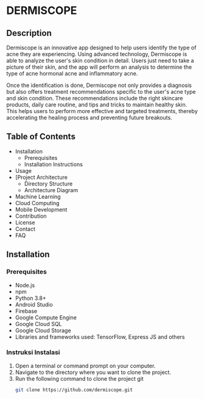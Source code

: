 # DERMISCOPE

## Description
Dermiscope is an innovative app designed to help users identify the type of acne they are experiencing. Using advanced technology, Dermiscope is able to analyze the user's skin condition in detail. Users just need to take a picture of their skin, and the app will perform an analysis to determine the type of acne hormonal acne and inflammatory acne.

Once the identification is done, Dermiscope not only provides a diagnosis but also offers treatment recommendations specific to the user's acne type and skin condition. These recommendations include the right skincare products, daily care routine, and tips and tricks to maintain healthy skin. This helps users to perform more effective and targeted treatments, thereby accelerating the healing process and preventing future breakouts.
## Table of Contents
- Installation
  - Prerequisites
  - Installation Instructions
- Usage
- [Project Architecture
  - Directory Structure
  - Architecture Diagram
- Machine Learning
- Cloud Computing
- Mobile Development
- Contribution
- License
- Contact
- FAQ

## Installation

### Prerequisites
- Node.js
- npm
- Python 3.8+
- Android Studio 
- Firebase
- Google Compute Engine
- Google Cloud SQL
- Google Cloud Storage
- Libraries and frameworks used: TensorFlow, Express JS and others

### Instruksi Instalasi
1. Open a terminal or command prompt on your computer.
2. Navigate to the directory where you want to clone the project.
3. Run the following command to clone the project git
   ```bash
   git clone https://github.com/dermiscope.git

